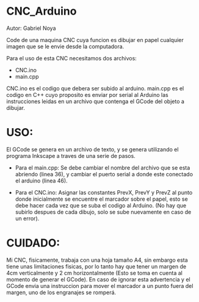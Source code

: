 # CNC_Arduino


Autor: Gabriel Noya

Code de una maquina CNC cuya funcion es dibujar en papel cualquier imagen que se le envie desde la computadora.

Para el uso de esta CNC necesitamos dos archivos:

- CNC.ino
- main.cpp

CNC.ino es el codigo que debera ser subido al arduino.
main.cpp es el codigo en C++ cuyo proposito es enviar por serial al Arduino las instrucciones leidas en un archivo que contenga el GCode del objeto a dibujar.

# USO:

El GCode se genera en un archivo de texto, y se genera utilizando el programa Inkscape a traves de una serie de pasos.

- Para el main.cpp: 
Se debe cambiar el nombre del archivo que se esta abriendo (linea 36), y cambiar el puerto serial a donde este conectado el arduino (linea 46).

- Para el CNC.ino: 
Asignar las constantes PrevX, PrevY y PrevZ al punto donde inicialmente se encuentre el marcador sobre el papel, esto se debe hacer cada vez que se suba el codigo al Arduino. (No hay que subirlo despues de cada dibujo, solo se sube nuevamente en caso de un error).

# CUIDADO:

Mi CNC, fisicamente, trabaja con una hoja tamaño A4, sin embargo esta tiene unas limitaciones fisicas, por lo tanto hay que tener un margen de 4cm verticalmente y 2 cm horizontalmente (Esto se toma en cuenta al momento de generar el GCode).
En caso de ignorar esta advertencia y el GCode envia una instruccion para mover el marcador a un punto fuera del margen, uno de los engranajes se romperá.


